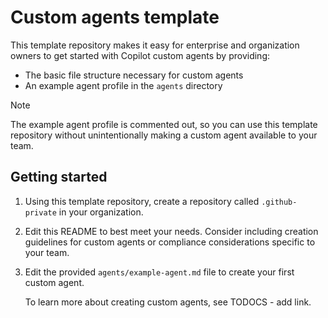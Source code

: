 # Custom agents template

This template repository makes it easy for enterprise and organization owners to get started with Copilot custom agents by providing:
* The basic file structure necessary for custom agents
* An example agent profile in the `agents` directory

> [!NOTE]
> The example agent profile is commented out, so you can use this template repository without unintentionally making a custom agent available to your team.

## Getting started

1. Using this template repository, create a repository called `.github-private` in your organization.
1. Edit this README to best meet your needs. Consider including creation guidelines for custom agents or compliance considerations specific to your team.
1. Edit the provided `agents/example-agent.md` file to create your first custom agent.

    To learn more about creating custom agents, see TODOCS - add link.
